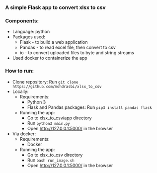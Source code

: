 ### A simple Flask app to convert xlsx to csv

### Components:
- Language: python
- Packages used: 
  * Flask - to build a web application
  * Pandas - to read excel file, then convert to csv
  * io - to convert uploaded files to byte and string streams
- Used docker to containerize the app

### How to run:
- Clone repository: Run `git clone https://github.com/mohdrasbi/xlsx_to_csv`
- Locally:
  - Requirements: 
    * Python 3
    * Flask and Pandas packages: Run `pip3 install pandas flask`
  - Running the app:
    * Go to xlsx_to_csv/app directory
    * Run `python3 main.py`
    * Open http://127.0.0.1:5000/ in the browser
- Via docker:
  - Requirements:
    * Docker
  - Running the app:
    * Go to xlsx_to_csv directory
    * Run `bash run_image.sh`
    * Open http://127.0.0.1:5000/ in the browser
